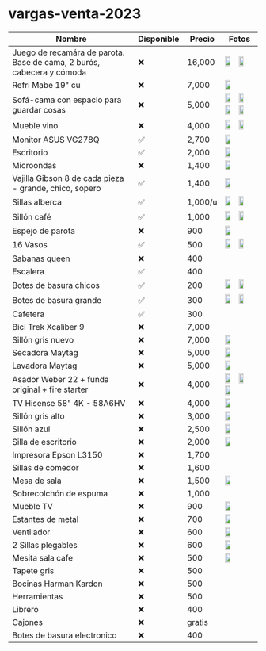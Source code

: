 # vargas-venta-2023

| Nombre                                                                | Disponible | Precio  | Fotos                                                                                                                                                                                       |
| --------------------------------------------------------------------- | ---------- | ------- | ------------------------------------------------------------------------------------------------------------------------------------------------------------------------------------------- |
| Juego de recamára de parota. Base de cama, 2 burós, cabecera y cómoda | ❌         | 16,000  | <img src='./img/cuarto 1.jpeg' width=40%> <img src='./img/cuarto 2.jpeg' width=40%>                                                                                                         |
| Refri Mabe 19" cu                                                     | ❌         | 7,000   | <img src='./img/refri mabe 19.jpeg' width="40%">                                                                                                                                            |
| Sofá-cama con espacio para guardar cosas                              | ❌         | 5,000   | <img src='./img/sofa cama 1.jpeg' width="40%"> <img src='./img/sofa cama 2.jpeg' width="40%"> <img src='./img/sofa cama 3.jpeg' width="40%"> <img src='./img/sofa cama 5.jpeg' width="40%"> |
| Mueble vino                                                           | ❌         | 4,000   | <img src='./img/vineta 1.jpeg' width="40%"> <img src='./img/vineta 2.jpeg' width="40%">                                                                                                     |
| Monitor ASUS VG278Q                                                   | ✅         | 2,700   | <img src='./img/monitor.jpeg' width="40%">                                                                                                                                                  |
| Escritorio                                                            | ✅         | 2,000   | <img src='./img/escritorio.jpeg.jpeg' width="40%">                                                                                                                                          |
| Microondas                                                            | ❌         | 1,400   | <img src='./img/microondas.jpeg' width="40%">                                                                                                                                               |
| Vajilla Gibson 8 de cada pieza - grande, chico, sopero                | ✅         | 1,400   | <img src='./img/vajilla.jpg' width="40%">                                                                                                                                                   |
| Sillas alberca                                                        | ✅         | 1,000/u | <img src='./img/sillas alberca 1.jpeg' width="40%"> <img src='./img/sillas alberca 2.jpeg' width="40%">                                                                                     |
| Sillón café                                                           | ✅         | 1,000   | <img src='./img/sillon cafe 1.jpeg' width="40%"> <img src='./img/sillon cafe 2.jpeg' width="40%">                                                                                           |
| Espejo de parota                                                      | ❌         | 900     | <img src='./img/espejo parota.jpeg' width="40%">                                                                                                                                            |
| 16 Vasos                                                              | ✅         | 500     | <img src='./img/vasos 1.jpeg' width="40%"> <img src='./img/vasos 2.jpeg' width="40%">                                                                                                       |
| Sabanas queen                                                         | ❌         | 400     |                                                                                                                                                                                             |
| Escalera                                                              | ✅         | 400     |                                                                                                                                                                                             |
| Botes de basura chicos                                                | ✅         | 200     | <img src='./img/basura mediano.jpeg' width="40%"> <img src='./img/basura chico 2.jpeg' width="40%">                                                                                         |
| Botes de basura grande                                                | ✅         | 300     | <img src='./img/basura grande.jpeg' width="40%"> <img src='./img/basura grande 2.jpeg' width="40%">                                                                                         |
| Cafetera                                                              | ✅         | 300     |                                                                                                                                                                                             |
| Bici Trek Xcaliber 9                                                  | ❌         | 7,000   |                                                                                                                                                                                             |
| Sillón gris nuevo                                                     | ❌         | 7,000   | <img src='./img/sillon gris nuevo.jpeg' width="40%">                                                                                                                                        |
| Secadora Maytag                                                       | ❌         | 5,000   | <img src='./img/lavadora y secadora.jpeg' width="40%">                                                                                                                                      |
| Lavadora Maytag                                                       | ❌         | 5,000   | <img src='./img/lavadora y secadora.jpeg' width="40%">                                                                                                                                      |
| Asador Weber 22 + funda original + fire starter                       | ❌         | 4,000   | <img src='./img/asador 1.jpeg' width="40%"> <img src='./img/asador 2.jpeg' width="40%"> <img src='./img/asador 3.jpeg' width="40%">                                                         |
| TV Hisense 58" 4K - 58A6HV                                            | ❌         | 4,000   | <img src='./img/tv.jpeg' width="40%">                                                                                                                                                       |
| Sillón gris alto                                                      | ❌         | 3,000   | <img src='./img/sillon gris viejo.jpeg' width="40%">                                                                                                                                        |
| Sillón azul                                                           | ❌         | 2,500   | <img src='./img/sillon azul.jpeg' width="40%">                                                                                                                                              |
| Silla de escritorio                                                   | ❌         | 2,000   | <img src='./img/silla escritorio.jpeg' width="40%">                                                                                                                                         |
| Impresora Epson L3150                                                 | ❌         | 1,700   |                                                                                                                                                                                             |
| Sillas de comedor                                                     | ❌         | 1,600   |                                                                                                                                                                                             |
| Mesa de sala                                                          | ❌         | 1,500   | <img src='./img/mesa sala.jpeg' width="40%">                                                                                                                                                |
| Sobrecolchón de espuma                                                | ❌         | 1,000   |                                                                                                                                                                                             |
| Mueble TV                                                             | ❌         | 900     | <img src='./img/mueble TV.jpeg' width="40%">                                                                                                                                                |
| Estantes de metal                                                     | ❌         | 700     | <img src='./img/estante metal.jpeg' width="40%">                                                                                                                                            |
| Ventilador                                                            | ❌         | 600     | <img src='./img/ventilador.jpeg' width="40%">                                                                                                                                               |
| 2 Sillas plegables                                                    | ❌         | 600     | <img src='./img/sillas plegables.jpeg' width="40%">                                                                                                                                         |
| Mesita sala cafe                                                      | ❌         | 500     | <img src='./img/mesita cafe.jpeg' width="40%">                                                                                                                                              |
| Tapete gris                                                           | ❌         | 500     |                                                                                                                                                                                             |
| Bocinas Harman Kardon                                                 | ❌         | 500     |                                                                                                                                                                                             |
| Herramientas                                                          | ❌         | 500     |                                                                                                                                                                                             |
| Librero                                                               | ❌         | 400     |                                                                                                                                                                                             |
| Cajones                                                               | ❌         | gratis  |                                                                                                                                                                                             |
| Botes de basura electronico                                           | ❌         | 400     |                                                                                                                                                                                             |
